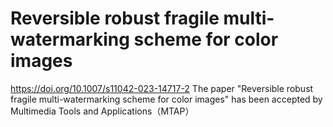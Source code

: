 # Reversible robust fragile multi-watermarking scheme for color images
https://doi.org/10.1007/s11042-023-14717-2 The paper  "Reversible robust fragile multi-watermarking scheme for color images" has been accepted by Multimedia Tools and Applications（MTAP）
